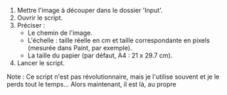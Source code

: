 1. Mettre l'image à découper dans le dossier 'Input'.
2. Ouvrir le script.
3. Préciser :
   - Le chemin de l'image.
   - L'échelle : taille réelle en cm et taille correspondante en pixels (mesurée dans Paint, par exemple).
   - La taille du papier (par défaut, A4 : 21 x 29.7 cm).
4. Lancer le script.

Note : 
Ce script n'est pas révolutionnaire, mais je l'utilise souvent et je le perds tout le temps... 
Alors maintenant, il est là, au propre
